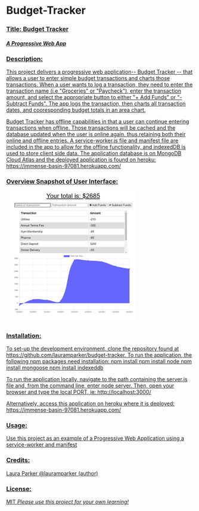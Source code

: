 # Budget-Tracker
<h3><u>Title: Budget Tracker<u></h3>
<h5>A Progressive Web App</h5>

<h3>Description:</h3> 
This project delivers a progressive web application-- Budget Tracker -- that allows a user to enter simple budget transactions and charts those transactions.  When a user wants to log a transaction, they need to enter the transaction name (i.e "Groceries" or "Paycheck"), enter the transaction amount, and select the appropriate button to either 
"+ Add Funds" or "-Subtract Funds".  The app logs the transaction, then charts all transaction dates, and cooresponding budget totals in an area chart. 

Budget Tracker has offline capabilities in that a user can continue entering transactions when offline. Those transactions will be cached and the database updated when the user is online again, thus retaining both their online and offline entries.  A service-worker.js file and manifest file are included in the app to allow for the offline functionality, and indexedDB is used to store client side data. The application database is on MongoDB Cloud Atlas and the deployed application is found on heroku: https://immense-basin-97081.herokuapp.com/


<h3>Overview Snapshot of User Interface:</h3> 

<p>
    <img src="images/budgetREADME.png" width="350" height="350" />
</p>


<h3>Installation:</h3>
To set-up the development environment, clone the repository found at https://github.com/lauramparker/budget-tracker. To run the application, the following npm packages need installation:
   npm install
   npm install node
   npm install mongoose
   npm install indexeddb

To run the application locally, navigate to the path containing the server.js file and, from the command line, enter node server. Then, open your browser and type the local PORT, ie:  http://localhost:3000/

Alternatively, access this application on heroku where it is deployed:  https://immense-basin-97081.herokuapp.com/
    
  


<h3>Usage:</h3> Use this project as an example of a Progressive Web Application using a service-worker and manifest

<h3>Credits:</h3> Laura Parker @lauramparker (author)

<h3>License:</h3> MIT   <i>Please use this project for your own learning!</i> 
